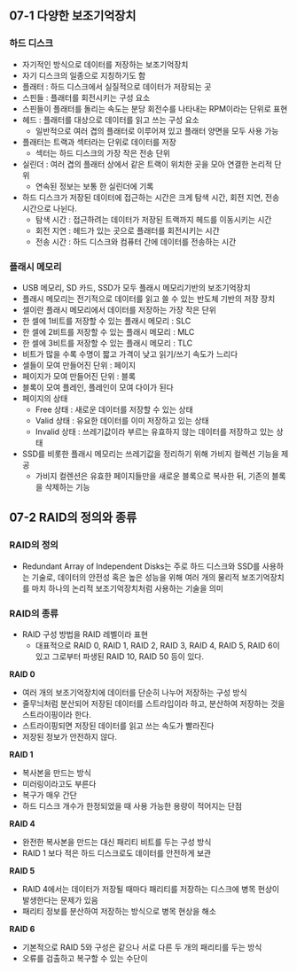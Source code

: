 ## 07-1 다양한 보조기억장치
### 하드 디스크
- 자기적인 방식으로 데이터를 저장하는 보조기억장치
- 자기 디스크의 일종으로 지칭하기도 함
- 플래터 : 하드 디스크에서 실질적으로 데이터가 저장되는 곳
- 스핀들 : 플래터를 회전시키는 구성 요소
- 스핀들이 플래터를 돌리는 속도는 분당 회전수를 나타내는 RPM이라는 단위로 표현
- 헤드 : 플래터를 대상으로 데이터를 읽고 쓰는 구성 요소
	- 일반적으로 여러 겹의 플래터로 이루어져 있고 플래터 양면을 모두 사용 가능
- 플래터는 트랙과 섹터라는 단위로 데이터를 저장
	- 섹터는 하드 디스크의 가장 작은 전송 단위
- 실린더 : 여러 겹의 플래터 상에서 같은 트랙이 위치한 곳을 모아 연결한 논리적 단위
	- 연속된 정보는 보통 한 실린더에 기록
- 하드 디스크가 저장된 데이터에 접근하는 시간은 크게 탐색 시간, 회전 지연, 전송 시간으로 나뉜다.
	- 탐색 시간 : 접근하려는 데이터가 저장된 트랙까지 헤드를 이동시키는 시간
	- 회전 지연 : 헤드가 있는 곳으로 플래터를 회전시키는 시간
	- 전송 시간 : 하드 디스크와 컴퓨터 간에 데이터를 전송하는 시간

### 플래시 메모리
- USB 메모리, SD 카드, SSD가 모두 플래시 메모리기반의 보조기억장치
- 플래시 메모리는 전기적으로 데이터를 읽고 쓸 수 있는 반도체 기반의 저장 장치
- 셀이란 플래시 메모리에서 데이터를 저장하는 가장 작은 단위
- 한 셀에 1비트를 저장할 수 있는 플래시 메모리 : SLC
- 한 셀에 2비트를 저장할 수 있는 플래시 메모리 : MLC
- 한 셀에 3비트를 저장할 수 있는 플래시 메모리 : TLC
- 비트가 많을 수록 수명이 짧고 가격이 낮고 읽기/쓰기 속도가 느리다
- 셀들이 모여 만들어진 단위 : 페이지
- 페이지가 모여 만들어진 단위 : 블록
- 블록이 모여 플레인, 플레인이 모여 다이가 된다
- 페이지의 상태
	- Free 상태 : 새로운 데이터를 저장할 수 있는 상태
	- Valid 상태 : 유요한 데이터를 이미 저장하고 있는 상태
	- Invalid 상태 : 쓰레기값이라 부르는 유효하지 않는 데이터를 저장하고 있는 상태
- SSD를 비롯한 플래시 메모리는 쓰레기값을 정리하기 위해 가비지 컬렉션 기능을 제공
	- 가비지 컬렌션은 유효한 페이지들만을 새로운 블록으로 복사한 뒤, 기존의 블록을 삭제하는 기능

## 07-2 RAID의 정의와 종류
### RAID의 정의
- Redundant Array of Independent Disks는 주로 하드 디스크와 SSD를 사용하는 기술로, 데이터의 안전성 혹은 높은 성능을 위해 여러 개의 물리적 보조기억장치를 마치 하나의 논리적 보조기억장치처럼 사용하는 기술을 의미

### RAID의 종류
- RAID 구성 방법을 RAID 레벨이라 표현
	- 대표적으로 RAID 0, RAID 1, RAID 2, RAID 3, RAID 4, RAID 5, RAID 6이 있고 그로부터 파생된 RAID 10, RAID 50 등이 있다.

**RAID 0**
- 여러 개의 보조기억장치에 데이터를 단순히 나누어 저장하는 구성 방식
- 줄무늬처럼 분산되어 저장된 데이터를 스트라입이라 하고, 분산하여 저장하는 것을 스트라이핑이라 한다.
- 스트라이핑되면 저장된 데이터를 읽고 쓰는 속도가 빨라진다
- 저장된 정보가 안전하지 않다.

**RAID 1**
- 복사본을 만드는 방식
- 미러링이라고도 부른다
- 복구가 매우 간단
- 하드 디스크 개수가 한정되었을 때 사용 가능한 용량이 적어지는 단점

**RAID 4**
- 완전한 복사본을 만드는 대신 패리티 비트를 두는 구성 방식
- RAID 1 보다 적은 하드 디스크로도 데이터를 안전하게 보관

**RAID 5**
- RAID 4에서는 데이터가 저장될 때마다 패리티를 저장하는 디스크에 병목 현상이 발생한다는 문제가 있음
- 패리티 정보를 분산하여 저장하는 방식으로 병목 현상을 해소

**RAID 6**
- 기본적으로 RAID 5와 구성은 같으나 서로 다른 두 개의 패리티를 두는 방식
- 오류를 검출하고 복구할 수 있는 수단이 